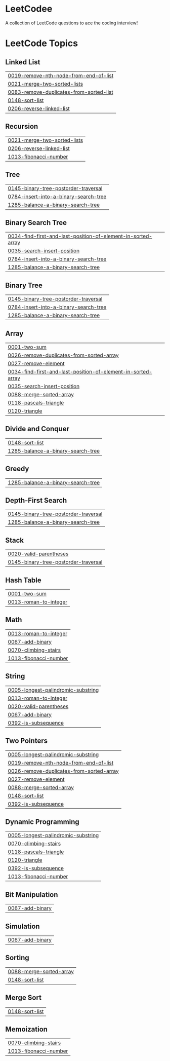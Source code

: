 # LeetCodee
A collection of LeetCode questions to ace the coding interview! 

<!---LeetCode Topics Start-->
# LeetCode Topics
## Linked List
|  |
| ------- |
| [0019-remove-nth-node-from-end-of-list](https://github.com/PremThakareitm/LeetCodee/tree/master/0019-remove-nth-node-from-end-of-list) |
| [0021-merge-two-sorted-lists](https://github.com/PremThakareitm/LeetCodee/tree/master/0021-merge-two-sorted-lists) |
| [0083-remove-duplicates-from-sorted-list](https://github.com/PremThakareitm/LeetCodee/tree/master/0083-remove-duplicates-from-sorted-list) |
| [0148-sort-list](https://github.com/PremThakareitm/LeetCodee/tree/master/0148-sort-list) |
| [0206-reverse-linked-list](https://github.com/PremThakareitm/LeetCodee/tree/master/0206-reverse-linked-list) |
## Recursion
|  |
| ------- |
| [0021-merge-two-sorted-lists](https://github.com/PremThakareitm/LeetCodee/tree/master/0021-merge-two-sorted-lists) |
| [0206-reverse-linked-list](https://github.com/PremThakareitm/LeetCodee/tree/master/0206-reverse-linked-list) |
| [1013-fibonacci-number](https://github.com/PremThakareitm/LeetCodee/tree/master/1013-fibonacci-number) |
## Tree
|  |
| ------- |
| [0145-binary-tree-postorder-traversal](https://github.com/PremThakareitm/LeetCodee/tree/master/0145-binary-tree-postorder-traversal) |
| [0784-insert-into-a-binary-search-tree](https://github.com/PremThakareitm/LeetCodee/tree/master/0784-insert-into-a-binary-search-tree) |
| [1285-balance-a-binary-search-tree](https://github.com/PremThakareitm/LeetCodee/tree/master/1285-balance-a-binary-search-tree) |
## Binary Search Tree
|  |
| ------- |
| [0034-find-first-and-last-position-of-element-in-sorted-array](https://github.com/PremThakareitm/LeetCodee/tree/master/0034-find-first-and-last-position-of-element-in-sorted-array) |
| [0035-search-insert-position](https://github.com/PremThakareitm/LeetCodee/tree/master/0035-search-insert-position) |
| [0784-insert-into-a-binary-search-tree](https://github.com/PremThakareitm/LeetCodee/tree/master/0784-insert-into-a-binary-search-tree) |
| [1285-balance-a-binary-search-tree](https://github.com/PremThakareitm/LeetCodee/tree/master/1285-balance-a-binary-search-tree) |
## Binary Tree
|  |
| ------- |
| [0145-binary-tree-postorder-traversal](https://github.com/PremThakareitm/LeetCodee/tree/master/0145-binary-tree-postorder-traversal) |
| [0784-insert-into-a-binary-search-tree](https://github.com/PremThakareitm/LeetCodee/tree/master/0784-insert-into-a-binary-search-tree) |
| [1285-balance-a-binary-search-tree](https://github.com/PremThakareitm/LeetCodee/tree/master/1285-balance-a-binary-search-tree) |
## Array
|  |
| ------- |
| [0001-two-sum](https://github.com/PremThakareitm/LeetCodee/tree/master/0001-two-sum) |
| [0026-remove-duplicates-from-sorted-array](https://github.com/PremThakareitm/LeetCodee/tree/master/0026-remove-duplicates-from-sorted-array) |
| [0027-remove-element](https://github.com/PremThakareitm/LeetCodee/tree/master/0027-remove-element) |
| [0034-find-first-and-last-position-of-element-in-sorted-array](https://github.com/PremThakareitm/LeetCodee/tree/master/0034-find-first-and-last-position-of-element-in-sorted-array) |
| [0035-search-insert-position](https://github.com/PremThakareitm/LeetCodee/tree/master/0035-search-insert-position) |
| [0088-merge-sorted-array](https://github.com/PremThakareitm/LeetCodee/tree/master/0088-merge-sorted-array) |
| [0118-pascals-triangle](https://github.com/PremThakareitm/LeetCodee/tree/master/0118-pascals-triangle) |
| [0120-triangle](https://github.com/PremThakareitm/LeetCodee/tree/master/0120-triangle) |
## Divide and Conquer
|  |
| ------- |
| [0148-sort-list](https://github.com/PremThakareitm/LeetCodee/tree/master/0148-sort-list) |
| [1285-balance-a-binary-search-tree](https://github.com/PremThakareitm/LeetCodee/tree/master/1285-balance-a-binary-search-tree) |
## Greedy
|  |
| ------- |
| [1285-balance-a-binary-search-tree](https://github.com/PremThakareitm/LeetCodee/tree/master/1285-balance-a-binary-search-tree) |
## Depth-First Search
|  |
| ------- |
| [0145-binary-tree-postorder-traversal](https://github.com/PremThakareitm/LeetCodee/tree/master/0145-binary-tree-postorder-traversal) |
| [1285-balance-a-binary-search-tree](https://github.com/PremThakareitm/LeetCodee/tree/master/1285-balance-a-binary-search-tree) |
## Stack
|  |
| ------- |
| [0020-valid-parentheses](https://github.com/PremThakareitm/LeetCodee/tree/master/0020-valid-parentheses) |
| [0145-binary-tree-postorder-traversal](https://github.com/PremThakareitm/LeetCodee/tree/master/0145-binary-tree-postorder-traversal) |
## Hash Table
|  |
| ------- |
| [0001-two-sum](https://github.com/PremThakareitm/LeetCodee/tree/master/0001-two-sum) |
| [0013-roman-to-integer](https://github.com/PremThakareitm/LeetCodee/tree/master/0013-roman-to-integer) |
## Math
|  |
| ------- |
| [0013-roman-to-integer](https://github.com/PremThakareitm/LeetCodee/tree/master/0013-roman-to-integer) |
| [0067-add-binary](https://github.com/PremThakareitm/LeetCodee/tree/master/0067-add-binary) |
| [0070-climbing-stairs](https://github.com/PremThakareitm/LeetCodee/tree/master/0070-climbing-stairs) |
| [1013-fibonacci-number](https://github.com/PremThakareitm/LeetCodee/tree/master/1013-fibonacci-number) |
## String
|  |
| ------- |
| [0005-longest-palindromic-substring](https://github.com/PremThakareitm/LeetCodee/tree/master/0005-longest-palindromic-substring) |
| [0013-roman-to-integer](https://github.com/PremThakareitm/LeetCodee/tree/master/0013-roman-to-integer) |
| [0020-valid-parentheses](https://github.com/PremThakareitm/LeetCodee/tree/master/0020-valid-parentheses) |
| [0067-add-binary](https://github.com/PremThakareitm/LeetCodee/tree/master/0067-add-binary) |
| [0392-is-subsequence](https://github.com/PremThakareitm/LeetCodee/tree/master/0392-is-subsequence) |
## Two Pointers
|  |
| ------- |
| [0005-longest-palindromic-substring](https://github.com/PremThakareitm/LeetCodee/tree/master/0005-longest-palindromic-substring) |
| [0019-remove-nth-node-from-end-of-list](https://github.com/PremThakareitm/LeetCodee/tree/master/0019-remove-nth-node-from-end-of-list) |
| [0026-remove-duplicates-from-sorted-array](https://github.com/PremThakareitm/LeetCodee/tree/master/0026-remove-duplicates-from-sorted-array) |
| [0027-remove-element](https://github.com/PremThakareitm/LeetCodee/tree/master/0027-remove-element) |
| [0088-merge-sorted-array](https://github.com/PremThakareitm/LeetCodee/tree/master/0088-merge-sorted-array) |
| [0148-sort-list](https://github.com/PremThakareitm/LeetCodee/tree/master/0148-sort-list) |
| [0392-is-subsequence](https://github.com/PremThakareitm/LeetCodee/tree/master/0392-is-subsequence) |
## Dynamic Programming
|  |
| ------- |
| [0005-longest-palindromic-substring](https://github.com/PremThakareitm/LeetCodee/tree/master/0005-longest-palindromic-substring) |
| [0070-climbing-stairs](https://github.com/PremThakareitm/LeetCodee/tree/master/0070-climbing-stairs) |
| [0118-pascals-triangle](https://github.com/PremThakareitm/LeetCodee/tree/master/0118-pascals-triangle) |
| [0120-triangle](https://github.com/PremThakareitm/LeetCodee/tree/master/0120-triangle) |
| [0392-is-subsequence](https://github.com/PremThakareitm/LeetCodee/tree/master/0392-is-subsequence) |
| [1013-fibonacci-number](https://github.com/PremThakareitm/LeetCodee/tree/master/1013-fibonacci-number) |
## Bit Manipulation
|  |
| ------- |
| [0067-add-binary](https://github.com/PremThakareitm/LeetCodee/tree/master/0067-add-binary) |
## Simulation
|  |
| ------- |
| [0067-add-binary](https://github.com/PremThakareitm/LeetCodee/tree/master/0067-add-binary) |
## Sorting
|  |
| ------- |
| [0088-merge-sorted-array](https://github.com/PremThakareitm/LeetCodee/tree/master/0088-merge-sorted-array) |
| [0148-sort-list](https://github.com/PremThakareitm/LeetCodee/tree/master/0148-sort-list) |
## Merge Sort
|  |
| ------- |
| [0148-sort-list](https://github.com/PremThakareitm/LeetCodee/tree/master/0148-sort-list) |
## Memoization
|  |
| ------- |
| [0070-climbing-stairs](https://github.com/PremThakareitm/LeetCodee/tree/master/0070-climbing-stairs) |
| [1013-fibonacci-number](https://github.com/PremThakareitm/LeetCodee/tree/master/1013-fibonacci-number) |
<!---LeetCode Topics End-->

